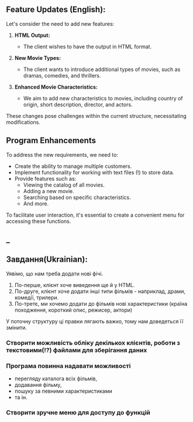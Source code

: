 ## Feature Updates (English):

Let's consider the need to add new features:

1. **HTML Output:**
   - The client wishes to have the output in HTML format.

2. **New Movie Types:**
   - The client wants to introduce additional types of movies, such as dramas, comedies, and thrillers.

3. **Enhanced Movie Characteristics:**
   - We aim to add new characteristics to movies, including country of origin, short description, director, and actors.

These changes pose challenges within the current structure, necessitating modifications.

## Program Enhancements

To address the new requirements, we need to:

- Create the ability to manage multiple customers.
- Implement functionality for working with text files (!) to store data.
- Provide features such as:
  - Viewing the catalog of all movies.
  - Adding a new movie.
  - Searching based on specific characteristics.
  - And more.

To facilitate user interaction, it's essential to create a convenient menu for accessing these functions.

## _

## Завдання(Ukrainian):

Уявімо, що нам треба додати нові фічі.

1. По-перше, клієнт хоче виведення ще й у HTML.
2. По-друге, клієнт хоче додати інші типи фільмів - наприклад, драми, комедії, трилери.
3. По-третє, ми хочемо додати до фільмів нові характеристики (країна походження, короткий опис, режисер, актори)

У поточну структуру ці правки лягають важко, тому нам доведеться її змінити.

### Створити можливість обліку декількох клієнтів, роботи з текстовими(!?) файлами для зберігання даних

### Програма повинна надавати можливості
* перегляду каталога всіх фільмів,
* додавання фільму,
* пошуку за певними характеристиками
* та ін.

### Створити зручне меню для доступу до функцій
